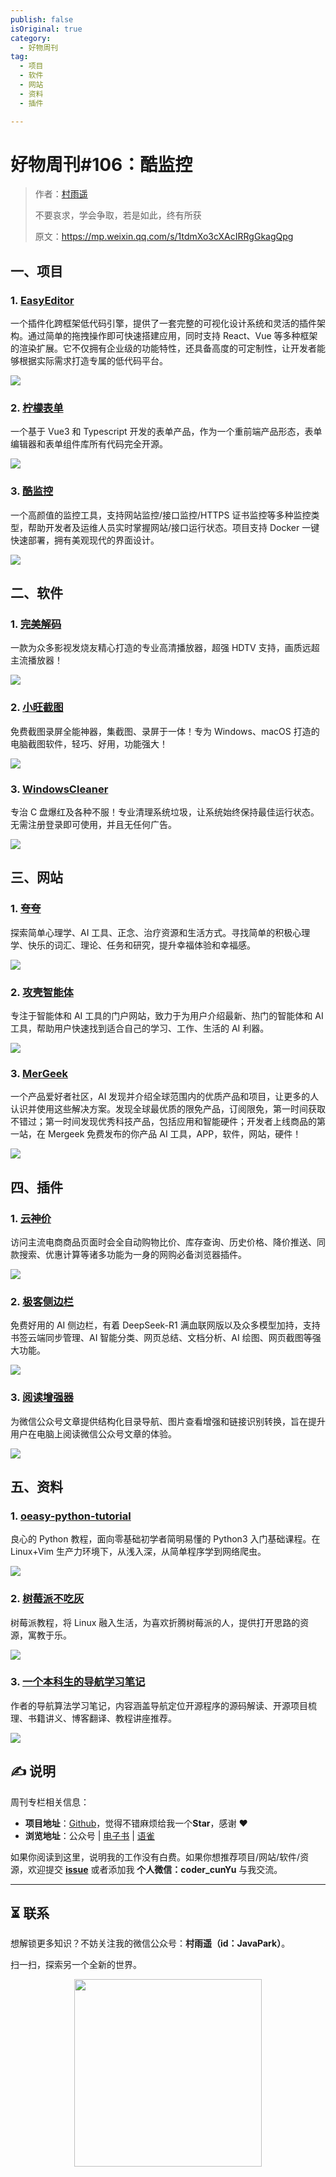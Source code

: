 ```yaml
---
publish: false
isOriginal: true
category:
  - 好物周刊
tag:
  - 项目
  - 软件
  - 网站
  - 资料
  - 插件

---
```


# 好物周刊#106：酷监控

> 作者：[村雨遥](https://github.com/cunyu1943)
> 
> 不要哀求，学会争取，若是如此，终有所获
> 
> 原文：https://mp.weixin.qq.com/s/1tdmXo3cXAcIRRgGkagQpg

## 一、项目

### 1. [EasyEditor](https://github.com/Easy-Editor/EasyEditor)

一个插件化跨框架低代码引擎，提供了一套完整的可视化设计系统和灵活的插件架构。通过简单的拖拽操作即可快速搭建应用，同时支持 React、Vue 等多种框架的渲染扩展。它不仅拥有企业级的功能特性，还具备高度的可定制性，让开发者能够根据实际需求打造专属的低代码平台。

![](https://cdn.jsdelivr.net/gh/cunyu1943/weekly@main/docs/src/2025/assets/0510-0516/1747007962994-646c5a71-f80a-4b9d-a657-d9ccd44c2e25.webp)

### 2. [柠檬表单](https://github.com/bojue/lemon-form)

一个基于 Vue3 和 Typescript 开发的表单产品，作为一个重前端产品形态，表单编辑器和表单组件库所有代码完全开源。

![](https://cdn.jsdelivr.net/gh/cunyu1943/weekly@main/docs/src/2025/assets/0510-0516/1747008071075-07e07830-6da1-401d-9dac-ebc99c785d9a.webp)

### 3. [酷监控](https://github.com/star7th/coolmonitor)

一个高颜值的监控工具，支持网站监控/接口监控/HTTPS 证书监控等多种监控类型，帮助开发者及运维人员实时掌握网站/接口运行状态。项目支持 Docker 一键快速部署，拥有美观现代的界面设计。

![](https://cdn.jsdelivr.net/gh/cunyu1943/weekly@main/docs/src/2025/assets/0510-0516/1747008247988-16248841-b187-4c2b-871a-1663de546e04.webp)

## 二、软件

### 1. [完美解码](https://jm.wmzhe.com)

一款为众多影视发烧友精心打造的专业高清播放器，超强 HDTV 支持，画质远超主流播放器！

![](https://cdn.jsdelivr.net/gh/cunyu1943/weekly@main/docs/src/2025/assets/0510-0516/1746493362223-9253289a-5c74-4e61-9196-9e4d288ec52c.webp)

### 2. [小旺截图](https://www.xiaowang.com)

免费截图录屏全能神器，集截图、录屏于一体！专为 Windows、macOS 打造的电脑截图软件，轻巧、好用，功能强大！

![](https://cdn.jsdelivr.net/gh/cunyu1943/weekly@main/docs/src/2025/assets/0510-0516/1746526991582-329710fa-6eb9-4e42-ab20-2a542e99cf7b.webp)

### 3. [WindowsCleaner](https://github.com/darkmatter2048/WindowsCleaner)

专治 C 盘爆红及各种不服！专业清理系统垃圾，让系统始终保持最佳运行状态。无需注册登录即可使用，并且无任何广告。

![](https://cdn.jsdelivr.net/gh/cunyu1943/weekly@main/docs/src/2025/assets/0510-0516/1746524508613-33436580-6588-4d2d-96dd-707982831b94.webp)

## 三、网站

### 1. [夸夸](https://kuakua.app/zh-CN)

探索简单心理学、AI 工具、正念、治疗资源和生活方式。寻找简单的积极心理学、快乐的词汇、理论、任务和研究，提升幸福体验和幸福感。

![](https://cdn.jsdelivr.net/gh/cunyu1943/weekly@main/docs/src/2025/assets/0510-0516/1747008357706-0ef7387e-ba46-4d82-8ba7-26a9f8d0078a.webp)

### 2. [攻壳智能体](https://gongke.net)

专注于智能体和 AI 工具的门户网站，致力于为用户介绍最新、热门的智能体和 AI 工具，帮助用户快速找到适合自己的学习、工作、生活的 AI 利器。

![](https://cdn.jsdelivr.net/gh/cunyu1943/weekly@main/docs/src/2025/assets/0510-0516/1747093831778-09abbd2d-829d-43fa-8baf-50f6b0bd348e.webp)

### 3. [MerGeek](https://mergeek.com)

一个产品爱好者社区，AI 发现并介绍全球范围内的优质产品和项目，让更多的人认识并使用这些解决方案。发现全球最优质的限免产品，订阅限免，第一时间获取不错过；第一时间发现优秀科技产品，包括应用和智能硬件；开发者上线商品的第一站，在 Mergeek 免费发布的你产品 AI 工具，APP，软件，网站，硬件！

![](https://cdn.jsdelivr.net/gh/cunyu1943/weekly@main/docs/src/2025/assets/0510-0516/1747095561113-1dc0f335-a12b-4315-ad32-d77c78bc61fd.webp)

## 四、插件

### 1. [云神价](https://chromewebstore.google.com/detail/云神价-购物点点/bnlanfoeolmminabanfaomlpacadfkie)

访问主流电商商品页面时会全自动购物比价、库存查询、历史价格、降价推送、同款搜索、优惠计算等诸多功能为一身的网购必备浏览器插件。

![](https://cdn.jsdelivr.net/gh/cunyu1943/weekly@main/docs/src/2025/assets/0510-0516/1747094498903-fb1549e9-0867-44f1-a19b-bc381df94b16.webp)

### 2. [极客侧边栏](https://chromewebstore.google.com/detail/极客侧边栏-免费deepseek丨书签云同步/gjkfnalkblnjkalnipilmaacibikciin)

免费好用的 AI 侧边栏，有着 DeepSeek-R1 满血联网版以及众多模型加持，支持书签云端同步管理、AI 智能分类、网页总结、文档分析、AI 绘图、网页截图等强大功能。

![](https://cdn.jsdelivr.net/gh/cunyu1943/weekly@main/docs/src/2025/assets/0510-0516/1747008509785-5090f78f-3cd8-46f8-8d66-dfbfe800f217.webp)

### 3. [阅读增强器](https://chromewebstore.google.com/detail/公众号阅读增强器/hkphjgkdfljgdhbljjmhmdllbcmiofof)

为微信公众号文章提供结构化目录导航、图片查看增强和链接识别转换，旨在提升用户在电脑上阅读微信公众号文章的体验。

![](https://cdn.jsdelivr.net/gh/cunyu1943/weekly@main/docs/src/2025/assets/0510-0516/1747008719478-931a5bcf-af9f-4409-b7a9-fee5958a3adc.webp)

## 五、资料

### 1. [oeasy-python-tutorial](https://github.com/overmind1980/oeasy-python-tutorial)

良心的 Python 教程，面向零基础初学者简明易懂的 Python3 入门基础课程。在 Linux+Vim 生产力环境下，从浅入深，从简单程序学到网络爬虫。

![](https://cdn.jsdelivr.net/gh/cunyu1943/weekly@main/docs/src/2025/assets/0510-0516/1747095112067-13726f04-a0b5-4b6f-b9c0-cf72bbb75cbb.webp)

### 2. [树莓派不吃灰](https://github.com/zhaoolee/pi)

树莓派教程，将 Linux 融入生活，为喜欢折腾树莓派的人，提供打开思路的资源，寓教于乐。

![](https://cdn.jsdelivr.net/gh/cunyu1943/weekly@main/docs/src/2025/assets/0510-0516/1747095307201-a2d1a9bb-4cad-4836-b8d6-548cd95ac5d0.webp)

### 3. [一个本科生的导航学习笔记](https://github.com/LiZhengXiao99/Navigation-Learning)

作者的导航算法学习笔记，内容涵盖导航定位开源程序的源码解读、开源项目梳理、书籍讲义、博客翻译、教程讲座推荐。

![](https://cdn.jsdelivr.net/gh/cunyu1943/weekly@main/docs/src/2025/assets/0510-0516/1747095466132-e8d3fbc3-29fb-462f-82b7-cf90fee02f5f.webp)

## ✍️ 说明

周刊专栏相关信息：

- **项目地址**：[Github](https://github.com/cunyu1943/weekly)，觉得不错麻烦给我一个**Star**，感谢 ❤️
- **浏览地址**：公众号 | [电子书](https://cunyu1943.github.io/weekly) | [语雀](https://yuque.com/cunyu1943/weekly)

如果你阅读到这里，说明我的工作没有白费。如果你想推荐项目/网站/软件/资源，欢迎提交 **[issue](https://github.com/cunyu1943/weekly/issues)** 或者添加我 **个人微信：coder_cunYu** 与我交流。

---

## ⏳ 联系

想解锁更多知识？不妨关注我的微信公众号：**村雨遥（id：JavaPark）**。

扫一扫，探索另一个全新的世界。

<center>
<img src="/contact/contact.png" width="300">
</center>



